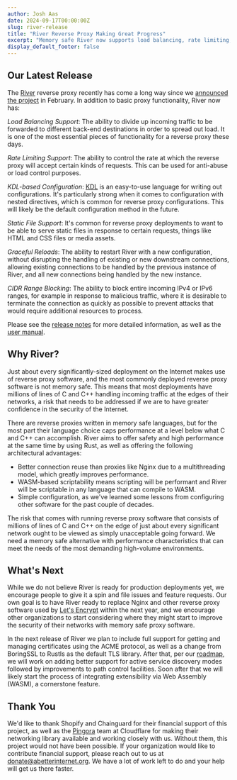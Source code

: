 ```yaml
---
author: Josh Aas
date: 2024-09-17T00:00:00Z
slug: river-release
title: "River Reverse Proxy Making Great Progress"
excerpt: "Memory safe River now supports load balancing, rate limiting, graceful reloads, and more."
display_default_footer: false
---
```



## Our Latest Release

The [River](https://github.com/memorysafety/river) reverse proxy recently has come a long way since we [announced the project](https://www.memorysafety.org/blog/introducing-river/) in February. In addition to basic proxy functionality, River now has:

*Load Balancing Support*: The ability to divide up incoming traffic to be forwarded to different back-end destinations in order to spread out load. It is one of the most essential pieces of functionality for a reverse proxy these days.

*Rate Limiting Support*: The ability to control the rate at which the reverse proxy will accept certain kinds of requests. This can be used for anti-abuse or load control purposes.

*KDL-based Configuration*:  [KDL](https://kdl.dev/) is an easy-to-use language for writing out configurations. It's particularly strong when it comes to configuration with nested directives, which is common for reverse proxy configurations. This will likely be the default configuration method in the future.

*Static File Support*: It's common for reverse proxy deployments to want to be able to serve static files in response to certain requests, things like HTML and CSS files or media assets.

*Graceful Reloads*: The ability to restart River with a new configuration, without disrupting the handling of existing or new downstream connections, allowing existing connections to be handled by the previous instance of River, and all new connections being handled by the new instance.

*CIDR Range Blocking*: The ability to block entire incoming IPv4 or IPv6 ranges, for example in response to malicious traffic, where it is desirable to terminate the connection as quickly as possible to prevent attacks that would require additional resources to process.

Please see the [release notes](https://github.com/memorysafety/river/releases) for more detailed information, as well as the [user manual](https://github.com/memorysafety/river/blob/main/user-manual/src/SUMMARY.md).

## Why River?

Just about every significantly-sized deployment on the Internet makes use of reverse proxy software, and the most commonly deployed reverse proxy software is not memory safe. This means that most deployments have millions of lines of C and C++ handling incoming traffic at the edges of their networks, a risk that needs to be addressed if we are to have greater confidence in the security of the Internet.

There are reverse proxies written in memory safe languages, but for the most part their language choice caps performance at a level below what C and C++ can accomplish. River aims to offer safety and high performance at the same time by using Rust, as well as offering the following architectural advantages:

-   Better connection reuse than proxies like Nginx due to a multithreading model, which greatly improves performance.
-   WASM-based scriptability means scripting will be performant and River will be scriptable in any language that can compile to WASM.
-   Simple configuration, as we've learned some lessons from configuring other software for the past couple of decades.

The risk that comes with running reverse proxy software that consists of millions of lines of C and C++ on the edge of just about every significant network ought to be viewed as simply unacceptable going forward. We need a memory safe alternative with performance characteristics that can meet the needs of the most demanding high-volume environments.

## What's Next

While we do not believe River is ready for production deployments yet, we encourage people to give it a spin and file issues and feature requests. Our own goal is to have River ready to replace Nginx and other reverse proxy software used by [Let's Encrypt](https://letsencrypt.org/) within the next year, and we encourage other organizations to start considering where they might start to improve the security of their networks with memory safe proxy software.

In the next release of River we plan to include full support for getting and managing certificates using the ACME protocol, as well as a change from BoringSSL to Rustls as the default TLS library. After that, per our [roadmap](https://github.com/memorysafety/river/blob/main/docs/roadmap.md), we will work on adding better support for active service discovery modes followed by improvements to path control facilities. Soon after that we will likely start the process of integrating extensibility via Web Assembly (WASM), a cornerstone feature.

## Thank You

We'd like to thank Shopify and Chainguard for their financial support of this project, as well as the [Pingora](https://github.com/cloudflare/pingora) team at Cloudflare for making their networking library available and working closely with us. Without them, this project would not have been possible. If your organization would like to contribute financial support, please reach out to us at <donate@abetterinternet.org>. We have a lot of work left to do and your help will get us there faster.